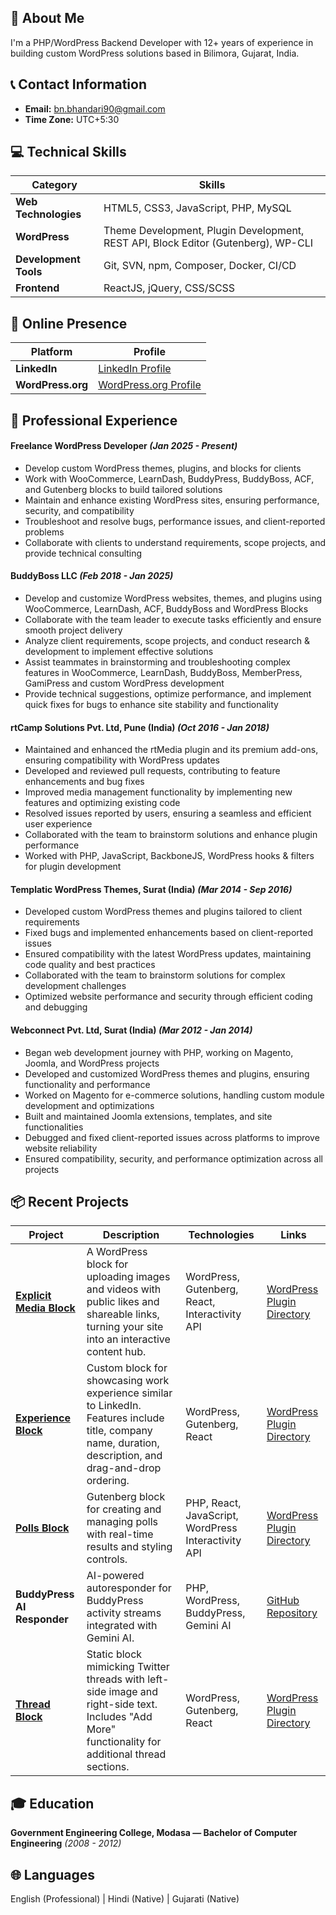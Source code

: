 ## 🚀 About Me

I'm a PHP/WordPress Backend Developer with 12+ years of experience in building custom WordPress solutions based in Bilimora, Gujarat, India.

## 📞 Contact Information

- **Email:** [bn.bhandari90@gmail.com](mailto:bn.bhandari90@gmail.com)
- **Time Zone:** UTC+5:30

## 💻 Technical Skills

| Category | Skills |
|----------|--------|
| **Web Technologies** | HTML5, CSS3, JavaScript, PHP, MySQL |
| **WordPress** | Theme Development, Plugin Development, REST API, Block Editor (Gutenberg), WP-CLI |
| **Development Tools** | Git, SVN, npm, Composer, Docker, CI/CD |
| **Frontend** | ReactJS, jQuery, CSS/SCSS |

## 📱 Online Presence

| Platform | Profile |
|----------|---------|
| **LinkedIn** | [LinkedIn Profile](https://linkedin.com/in/yourprofile) |
| **WordPress.org** | [WordPress.org Profile](https://profiles.wordpress.org/yourprofile) |

## 💼 Professional Experience

#### **Freelance WordPress Developer** *(Jan 2025 - Present)*
- Develop custom WordPress themes, plugins, and blocks for clients
- Work with WooCommerce, LearnDash, BuddyPress, BuddyBoss, ACF, and Gutenberg blocks to build tailored solutions
- Maintain and enhance existing WordPress sites, ensuring performance, security, and compatibility
- Troubleshoot and resolve bugs, performance issues, and client-reported problems
- Collaborate with clients to understand requirements, scope projects, and provide technical consulting

#### **BuddyBoss LLC** *(Feb 2018 - Jan 2025)*
- Develop and customize WordPress websites, themes, and plugins using WooCommerce, LearnDash, ACF, BuddyBoss and WordPress Blocks
- Collaborate with the team leader to execute tasks efficiently and ensure smooth project delivery
- Analyze client requirements, scope projects, and conduct research & development to implement effective solutions
- Assist teammates in brainstorming and troubleshooting complex features in WooCommerce, LearnDash, BuddyBoss, MemberPress, GamiPress and custom WordPress development
- Provide technical suggestions, optimize performance, and implement quick fixes for bugs to enhance site stability and functionality

#### **rtCamp Solutions Pvt. Ltd, Pune (India)** *(Oct 2016 - Jan 2018)*
- Maintained and enhanced the rtMedia plugin and its premium add-ons, ensuring compatibility with WordPress updates
- Developed and reviewed pull requests, contributing to feature enhancements and bug fixes
- Improved media management functionality by implementing new features and optimizing existing code
- Resolved issues reported by users, ensuring a seamless and efficient user experience
- Collaborated with the team to brainstorm solutions and enhance plugin performance
- Worked with PHP, JavaScript, BackboneJS, WordPress hooks & filters for plugin development

#### **Templatic WordPress Themes, Surat (India)** *(Mar 2014 - Sep 2016)*
- Developed custom WordPress themes and plugins tailored to client requirements
- Fixed bugs and implemented enhancements based on client-reported issues
- Ensured compatibility with the latest WordPress updates, maintaining code quality and best practices
- Collaborated with the team to brainstorm solutions for complex development challenges
- Optimized website performance and security through efficient coding and debugging

#### **Webconnect Pvt. Ltd, Surat (India)** *(Mar 2012 - Jan 2014)*
- Began web development journey with PHP, working on Magento, Joomla, and WordPress projects
- Developed and customized WordPress themes and plugins, ensuring functionality and performance
- Worked on Magento for e-commerce solutions, handling custom module development and optimizations
- Built and maintained Joomla extensions, templates, and site functionalities
- Debugged and fixed client-reported issues across platforms to improve website reliability
- Ensured compatibility, security, and performance optimization across all projects

## 📦 Recent Projects

| Project | Description | Technologies | Links |
|---------|-------------|--------------|-------|
| **[Explicit Media Block](https://github.com/BhargavBhandari90/explicit-media-block/)** | A WordPress block for uploading images and videos with public likes and shareable links, turning your site into an interactive content hub. | WordPress, Gutenberg, React, Interactivity API | [WordPress Plugin Directory](https://wordpress.org/plugins/explicit-media-block/) |
| **[Experience Block](https://github.com/BhargavBhandari90/experience-block)** | Custom block for showcasing work experience similar to LinkedIn. Features include title, company name, duration, description, and drag-and-drop ordering. | WordPress, Gutenberg, React | [WordPress Plugin Directory](https://wordpress.org/plugins/experience-block/) |
| **[Polls Block](https://github.com/BhargavBhandari90/polls-block)** | Gutenberg block for creating and managing polls with real-time results and styling controls. | PHP, React, JavaScript, WordPress Interactivity API | [WordPress Plugin Directory](https://wordpress.org/plugins/polls-block/) |
| **BuddyPress AI Responder** | AI-powered autoresponder for BuddyPress activity streams integrated with Gemini AI. | PHP, WordPress, BuddyPress, Gemini AI | [GitHub Repository](https://github.com/BhargavBhandari90/bp-ai-responder) |
| **[Thread Block](https://github.com/BhargavBhandari90/thread-block)** | Static block mimicking Twitter threads with left-side image and right-side text. Includes "Add More" functionality for additional thread sections. | WordPress, Gutenberg, React | [WordPress Plugin Directory](https://wordpress.org/plugins/thread-block/) |

## 🎓 Education

**Government Engineering College, Modasa — Bachelor of Computer Engineering** *(2008 - 2012)*

## 🌐 Languages

English (Professional) | Hindi (Native) | Gujarati (Native)



